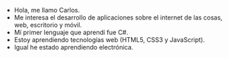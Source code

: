 <!---
Soldier-2790/Soldier-2790 is a ✨ special ✨ repository because its `README.md` (this file) appears on your GitHub profile.
You can click the Preview link to take a look at your changes.
--->
- Hola, me llamo Carlos.
- Me interesa el desarrollo de aplicaciones sobre el internet de las cosas, web, escritorio y móvil.
- Mí primer lenguaje que aprendí fue C#.
- Estoy aprendiendo tecnologías web (HTML5, CSS3 y JavaScript).
- Igual he estado aprendiendo electrónica.
